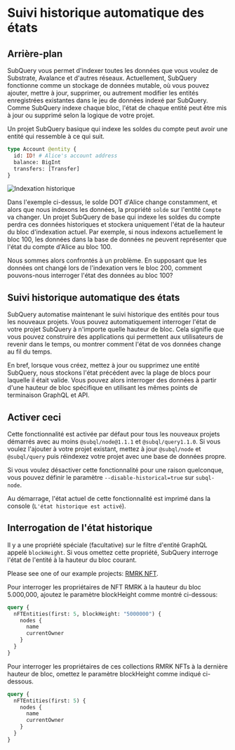# Suivi historique automatique des états

## Arrière-plan

SubQuery vous permet d'indexer toutes les données que vous voulez de Substrate, Avalance et d'autres réseaux. Actuellement, SubQuery fonctionne comme un stockage de données mutable, où vous pouvez ajouter, mettre à jour, supprimer, ou autrement modifier les entités enregistrées existantes dans le jeu de données indexé par SubQuery. Comme SubQuery indexe chaque bloc, l'état de chaque entité peut être mis à jour ou supprimé selon la logique de votre projet.

Un projet SubQuery basique qui indexe les soldes du compte peut avoir une entité qui ressemble à ce qui suit.

```graphql
type Account @entity {
  id: ID! # Alice's account address
  balance: BigInt
  transfers: [Transfer]
}
```

![Indexation historique](/assets/img/historic_indexing.png)

Dans l'exemple ci-dessus, le solde DOT d'Alice change constamment, et alors que nous indexons les données, la propriété `solde` sur l'entité `Compte` va changer. Un projet SubQuery de base qui indexe les soldes du compte perdra ces données historiques et stockera uniquement l'état de la hauteur du bloc d'indexation actuel. Par exemple, si nous indexons actuellement le bloc 100, les données dans la base de données ne peuvent représenter que l'état du compte d'Alice au bloc 100.

Nous sommes alors confrontés à un problème. En supposant que les données ont changé lors de l'indexation vers le bloc 200, comment pouvons-nous interroger l'état des données au bloc 100?

## Suivi historique automatique des états

SubQuery automatise maintenant le suivi historique des entités pour tous les nouveaux projets. Vous pouvez automatiquement interroger l'état de votre projet SubQuery à n'importe quelle hauteur de bloc. Cela signifie que vous pouvez construire des applications qui permettent aux utilisateurs de revenir dans le temps, ou montrer comment l'état de vos données change au fil du temps.

En bref, lorsque vous créez, mettez à jour ou supprimez une entité SubQuery, nous stockons l'état précédent avec la plage de blocs pour laquelle il était valide. Vous pouvez alors interroger des données à partir d'une hauteur de bloc spécifique en utilisant les mêmes points de terminaison GraphQL et API.

## Activer ceci

Cette fonctionnalité est activée par défaut pour tous les nouveaux projets démarrés avec au moins `@subql/node@1.1.1` et `@subql/query1.1.0`. Si vous voulez l'ajouter à votre projet existant, mettez à jour `@subql/node` et `@subql/query` puis réindexez votre projet avec une base de données propre.

Si vous voulez désactiver cette fonctionnalité pour une raison quelconque, vous pouvez définir le paramètre `--disable-historical=true` sur `subql-node`.

Au démarrage, l'état actuel de cette fonctionnalité est imprimé dans la console (`L'état historique est activé`).

## Interrogation de l'état historique

Il y a une propriété spéciale (facultative) sur le filtre d'entité GraphQL appelé `blockHeight`. Si vous omettez cette propriété, SubQuery interroge l'état de l'entité à la hauteur du bloc courant.

Please see one of our example projects: [RMRK NFT](https://explorer.subquery.network/subquery/subquery/rmrk-nft-historical).

Pour interroger les propriétaires de NFT RMRK à la hauteur du bloc 5.000,000, ajoutez le paramètre blockHeight comme montré ci-dessous:

```graphql
query {
  nFTEntities(first: 5, blockHeight: "5000000") {
    nodes {
      name
      currentOwner
    }
  }
}
```

Pour interroger les propriétaires de ces collections RMRK NFTs à la dernière hauteur de bloc, omettez le paramètre blockHeight comme indiqué ci-dessous.

```graphql
query {
  nFTEntities(first: 5) {
    nodes {
      name
      currentOwner
    }
  }
}
```